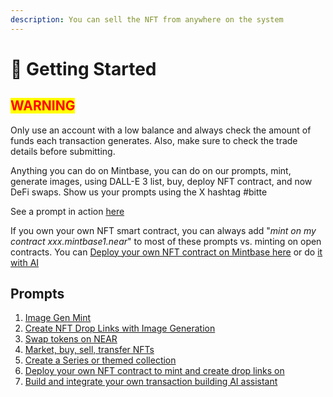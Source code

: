 ```yaml
---
description: You can sell the NFT from anywhere on the system
---
```


# 🤖 Getting Started

## <mark style="color:red;background-color:yellow;">WARNING</mark>

Only use an account with a low balance and always check the amount of funds each transaction generates.  Also, make sure to check the trade details before submitting.

Anything you can do on Mintbase, you can do on our prompts, mint, generate images, using DALL-E 3 list, buy, deploy NFT contract, and now DeFi swaps. Show us your prompts using the X hashtag #bitte

See a prompt in action [here](https://wallet.mintbase.xyz/smart-actions/XeCzN\_PZGW4eoWnhSQW5L)

If you own your own NFT smart contract, you can always add "_mint on my contract xxx.mintbase1.near_" to most of these prompts vs. minting on open contracts. You can [Deploy your own NFT contract on Mintbase here](https://www.mintbase.xyz/) or do [it with AI](create-my-contract.md)

## Prompts

1. [Image Gen Mint](image-gen-mint.md)
2. [Create NFT Drop Links with Image Generation ](drop-links.md)
3. [Swap tokens on NEAR](defi-swaps.md)
4. [Market, buy, sell, transfer NFTs ](buys-lists-transfers.md)
5. [Create a Series or themed collection](create-a-collection.md)
6. [Deploy your own NFT contract to mint and create drop links on](create-my-contract.md)
7. [Build and integrate your own transaction building AI assistant ](assistant-plugins.md)









